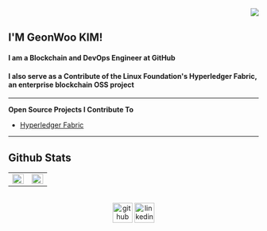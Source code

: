 <div align="right">
<img src="https://komarev.com/ghpvc/?username=kgeonw&style=flat" align="right" />
</div>
  

<br/>  

## I'M GeonWoo KIM!
#### I am a Blockchain and DevOps Engineer at GitHub
#### I also serve as a Contribute of the Linux Foundation's Hyperledger Fabric, an enterprise blockchain OSS project

---

**Open Source Projects I Contribute To**

- [Hyperledger Fabric](https://github.com/hyperledger/fabric)  

---

## Github Stats  
<table><tr><td valign="top" width="50%">

<img src="https://github-readme-stats.vercel.app/api?username=kgeonw&show_icons=true&count_private=true&hide_border=true" align="left" style="width: 100%" />

</td><td valign="top" width="50%">

<img src="https://github-readme-stats.vercel.app/api/top-langs/?username=kgeonw&hide_border=true&layout=compact" align="left" style="width: 100%" />

</td></tr></table>  

<br/>  


<div align="center">
  <a href="https://github.com/kgeonw"> <img src='https://cdn.jsdelivr.net/npm/simple-icons@3.0.1/icons/github.svg' alt='github' height='40' ></a>  
  <a href="https://www.linkedin.com/in/kgeonw/"><img src='https://cdn.jsdelivr.net/npm/simple-icons@3.0.1/icons/linkedin.svg' alt='linkedin' height='40'> </a>
</div>


<!--
**kgeonw/kgeonw** is a ✨ _special_ ✨ repository because its `README.md` (this file) appears on your GitHub profile.

Here are some ideas to get you started:

- 🔭 I’m currently working on ...
- 🌱 I’m currently learning ...
- 👯 I’m looking to collaborate on ...
- 🤔 I’m looking for help with ...
- 💬 Ask me about ...
- 📫 How to reach me: ...
- 😄 Pronouns: ...
- ⚡ Fun fact: ...
-->
